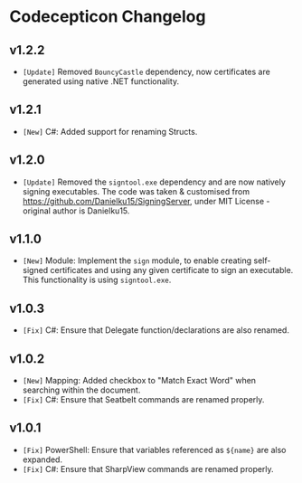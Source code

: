 # Codecepticon Changelog

## v1.2.2

* `[Update]` Removed `BouncyCastle` dependency, now certificates are generated using native .NET functionality.

## v1.2.1

* `[New]` C#: Added support for renaming Structs.

## v1.2.0

* `[Update]` Removed the `signtool.exe` dependency and are now natively signing executables. The code was taken & customised from https://github.com/Danielku15/SigningServer, under MIT License - original author is Danielku15.

## v1.1.0

* `[New]` Module: Implement the `sign` module, to enable creating self-signed certificates and using any given certificate to sign an executable. This functionality is using `signtool.exe`.

## v1.0.3

* `[Fix]` C#: Ensure that Delegate function/declarations are also renamed.

## v1.0.2

* `[New]` Mapping: Added checkbox to "Match Exact Word" when searching within the document.
* `[Fix]` C#: Ensure that Seatbelt commands are renamed properly.

## v1.0.1

* `[Fix]` PowerShell: Ensure that variables referenced as `${name}` are also expanded.
* `[Fix]` C#: Ensure that SharpView commands are renamed properly.